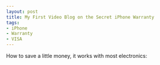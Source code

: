 ```yaml
---
layout: post
title: My First Video Blog on the Secret iPhone Warranty
tags: 
- iPhone
- Warranty
- VISA
---
```

How to save a little money, it works with most electronics:

<div class="youtube" id="xNMtQ6opxrM" style="width: 560px; height: 315px;"></div>
<script src="/js/youtube.js"></script>
